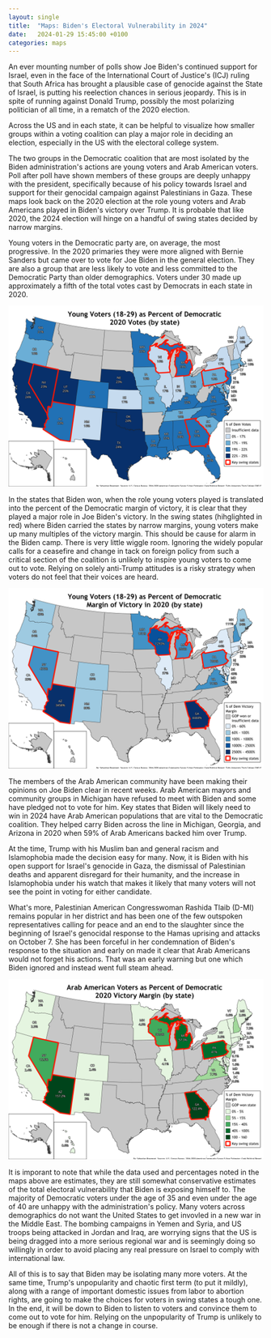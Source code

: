 ```yaml
---
layout: single
title:  "Maps: Biden's Electoral Vulnerability in 2024"
date:   2024-01-29 15:45:00 +0100
categories: maps
---
```

An ever mounting number of polls show Joe Biden's continued support for Israel, even in the face of the International Court of Justice's (ICJ) ruling that South Africa has brought a plausible case of genocide against the State of Israel, is putting his reelection chances in serious jeopardy. This is in spite of running against Donald Trump, possibly the most polarizing politician of all time, in a rematch of the 2020 election. 

Across the US and in each state, it can be helpful to visualize how smaller groups within a voting coalition can play a major role in deciding an election, especially in the US with the electoral college system. 

The two groups in the Democratic coalition that are most isolated by the Biden administration's actions are young voters and Arab American voters. Poll after poll have shown members of these groups are deeply unhappy with the president, specifically because of his policy towards Israel and support for their genocidal campaign against Palestinians in Gaza. These maps look back on the 2020 election at the role young voters and Arab Americans played in Biden's victory over Trump. It is probable that like 2020, the 2024 election will hinge on a handful of swing states decided by narrow margins. 

Young voters in the Democratic party are, on average, the most progressive. In the 2020 primaries they were more aligned with Bernie Sanders but came over to vote for Joe Biden in the general election. They are also a group that are less likely to vote and less committed to the Democratic Party than older demographics. Voters under 30 made up approximately a fifth of the total votes cast by Democrats in each state in 2020. 

![Young Voters as percent of total Democratic votes](/assets/images/biden_2020_2024_maps/Young_Voters_Percent_DemVotes.png)

In the states that Biden won, when the role young voters played is translated into the percent of the Democratic margin of victory, it is clear that they played a major role in Joe Biden's victory. In the swing states (hihglighted in red) where Biden carried the states by narrow margins, young voters make up many multiples of the victory margin. This should be cause for alarm in the Biden camp. There is very little wiggle room. Ignoring the widely popular calls for a ceasefire and change in tack on foreign policy from such a critical section of the coalition is unlikely to inspire young voters to come out to vote. Relying on solely anti-Trump attitudes is a risky strategy when voters do not feel that their voices are heard. 

![Young Voters as percent of Democratic margin of victory](/assets/images/biden_2020_2024_maps/Young_Voters_Percent_DemVictoryMargin.png)

The members of the Arab American community have been making their opinions on Joe Biden clear in recent weeks. Arab American mayors and community groups in Michigan have refused to meet with Biden and some have pledged not to vote for him. Key states that Biden will likely need to win in 2024 have Arab American populations that are vital to the Democratic coalition. They helped carry Biden across the line in Michigan, Georgia, and Arizona in 2020 when 59% of Arab Americans backed him over Trump. 

At the time, Trump with his Muslim ban and general racism and Islamophobia made the decision easy for many. Now, it is Biden with his open support for Israel's genocide in Gaza, the dismissal of Palestinian deaths and apparent disregard for their humanity, and the increase in Islamophobia under his watch that makes it likely that many voters will not see the point in voting for either candidate. 

What's more, Palestinian American Congresswoman Rashida Tlaib (D-MI) remains popular in her district and has been one of the few outspoken representatives calling for peace and an end to the slaughter since the beginning of Israel's genocidal response to the Hamas uprising and attacks on October 7. She has been forceful in her condemnation of Biden's response to the situation and early on made it clear that Arab Americans would not forget his actions. That was an early warning but one which Biden ignored and instead went full steam ahead. 

![Arab American voters as percent of Democratic margin of victory](/assets/images/biden_2020_2024_maps/Arab_American_Voting_Percent_DemVictoryMargin.png)


It is imporant to note that while the data used and percentages noted in the maps above are estimates, they are still somewhat conservative estimates of the total electoral vulnerability that Biden is exposing himself to. The majority of Democratic voters under the age of 35 and even under the age of 40 are unhappy with the administration's policy. Many voters across demographics do not want the United States to get invovled in a new war in the Middle East. The bombing campaigns in Yemen and Syria, and US troops being attacked in Jordan and Iraq, are worrying signs that the US is being dragged into a more serious regional war and is seemingly doing so willingly in order to avoid placing any real pressure on Israel to comply with international law. 

All of this is to say that Biden may be isolating many more voters. At the same time, Trump's unpopularity and chaotic first term (to put it mildly), along with a range of important domestic issues from labor to abortion rights, are going to make the choices for voters in swing states a tough one. In the end, it will be down to Biden to listen to voters and convince them to come out to vote for him. Relying on the unpopularity of Trump is unlikely to be enough if there is not a change in course. 